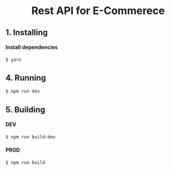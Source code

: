 <h1 align="center">Rest API for E-Commerece</h1>


## 1.  Installing

#### Install dependencies

```bash
$ yarn 
```


##  4. Running

```bash
$ npm run dev
```

## 5. Building

#### DEV

```bash
$ npm run build:dev
```

#### PROD

```bash
$ npm run build
```

